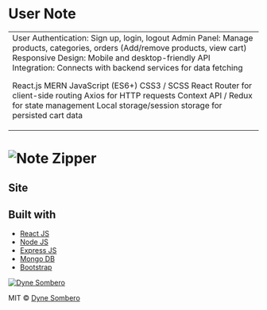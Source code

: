 # User Note
<table>
<tr>
<td>
 User Authentication: Sign up, login, logout
Admin Panel: Manage products, categories, orders (Add/remove products, view cart)
Responsive Design: Mobile and desktop-friendly
API Integration: Connects with backend services for data fetching

React.js MERN
JavaScript (ES6+)
CSS3 / SCSS
React Router for client-side routing
Axios for HTTP requests
Context API / Redux for state management
Local storage/session storage for persisted cart data
</td>
</tr>
</table>

# ![Note Zipper](https://github.com/dynecodes/fullstack-user-auth.git/blob/master/images/landing.png)


## Site

## Built with 

- [React JS](https://reactjs.org/)
- [Node JS](https://nodejs.org/) 
- [Express JS](https://expressjs.com/)
- [Mongo DB](https://www.mongodb.com/)
- [Bootstrap](http://getbootstrap.com/)


[![Dyne Sombero](https://avatars1.githubusercontent.com/u/51760520?v=3&s=144)](https://github.com/dynecodes)

MIT © [Dyne Sombero ](https://github.com/dynecodes)

